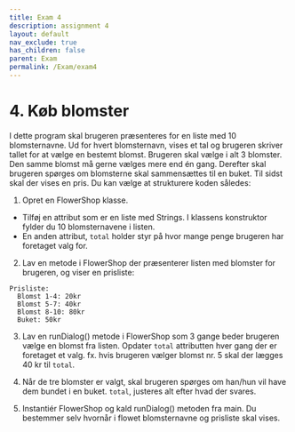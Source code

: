 ```yaml
---
title: Exam 4
description: assignment 4
layout: default
nav_exclude: true
has_children: false
parent: Exam
permalink: /Exam/exam4
---
```


# 4. Køb blomster
 
I dette program skal brugeren præsenteres for en liste med 10 blomsternavne. Ud for hvert blomsternavn, vises et tal og brugeren skriver tallet for at vælge en bestemt blomst. Brugeren skal vælge i alt 3 blomster. Den samme blomst må gerne vælges mere end én gang. Derefter skal brugeren spørges om blomsterne skal sammensættes til en buket. Til sidst skal der vises en pris. 
Du kan vælge at strukturere koden således: 

1.	Opret en FlowerShop klasse. 
 - Tilføj en attribut som er en liste med Strings. 
I klassens konstruktor fylder du 10 blomsternavene i listen. 
 - En anden attribut, `total` holder styr på hvor mange penge brugeren har foretaget valg for.


2. Lav en metode i FlowerShop der præsenterer listen med blomster for brugeren, og viser en prisliste:
 ``` 
Prisliste:
   Blomst 1-4: 20kr
   Blomst 5-7: 40kr
   Blomst 8-10: 80kr
   Buket: 50kr
 ```


3. Lav en runDialog() metode i FlowerShop som 3 gange beder brugeren vælge en blomst fra listen. 
Opdater `total` attributten hver gang der er foretaget et valg. 
fx. hvis brugeren vælger blomst nr. 5 skal der lægges 40 kr til `total`.

4. Når de tre blomster er valgt, skal brugeren spørges om han/hun vil have dem bundet i en buket.
`total`, justeres alt efter hvad der svares.

5. Instantiér FlowerShop og kald runDialog() metoden fra main. Du bestemmer selv hvornår i flowet blomsternavne og prisliste skal vises.


